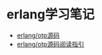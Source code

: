  erlang学习笔记
===
* [erlang/otp源码][1]
* [erlang/otp源码阅读指引][2]

[1]: https://github.com/erlang/otp
[2]: http://www.cnblogs.com/me-sa/p/erlang_source_code_guide.html
